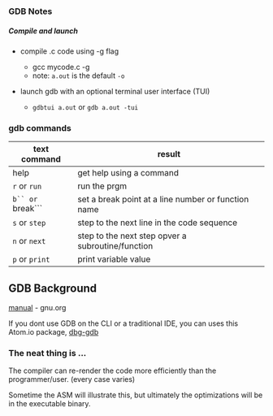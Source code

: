 ### GDB Notes

##### Compile and launch

* compile .c code using -g flag
    * gcc mycode.c -g
    * note: ```a.out``` is the default ```-o```

* launch gdb with an optional terminal user interface (TUI)
    * ```gdbtui a.out``` or ```gdb a.out -tui```

### gdb commands

| text command | result |
| --- | --- |
| help <command> | get help using a command |
| ```r``` or ```run``` | run the prgm |
| ```b`` or ```break``` | set a break point at a line number or function name |
| ```s``` or ```step``` | step to the next line in the code sequence |
| ```n``` or ```next``` | step to the next step opver a subroutine/function |
| ```p``` or ```print``` | print variable value |

## GDB Background

[manual](https://www.gnu.org/software/gdb/documentation/) - gnu.org

If you dont use GDB on the CLI or a traditional IDE, you can uses this Atom.io package, [dbg-gdb](https://atom.io/packages/dbg-gdb)

### The neat thing is ...

The compiler can re-render the code more efficiently than the programmer/user. (every case varies)

Sometime the ASM will illustrate this, but ultimately the optimizations will be in the executable binary.

